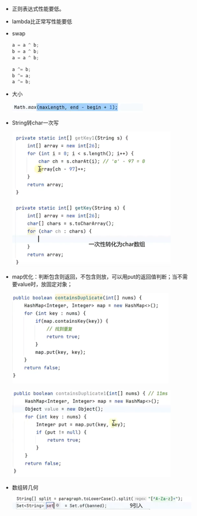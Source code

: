 - 正则表达式性能要低。
-  lambda比正常写性能要低
- swap

    ```java
    a = a ^ b;
    b = a ^ b;
    a = a ^ b;
    ```
    ```java
    a ^= b;
    b ^= a;
    a ^= b;
    ```
- 大小

    ![alt text](../images/image-31.png)

- String转char一次写

    ![alt text](../images/image.png)

- map优化：判断包含则返回，不包含则放，可以用put的返回值判断；当不需要value时，放固定对象；
    
    ![alt text](../images/image-1.png)

    ![alt text](../images/image-30.png)

- 数组转几何
    
    ![alt text](../images/image-32.png)